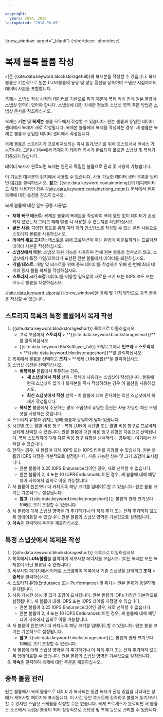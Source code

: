 ```yaml
---

copyright:
  years: 2014, 2018
lastupdated: "2018-09-05"

---
```

{:new_window: target="_blank"}
{:shortdesc: .shortdesc}

# 복제 블록 볼륨 작성

기존 {{site.data.keyword.blockstoragefull}}의 복제본을 작성할 수 있습니다. 복제 볼륨은 기본적으로 원본 LUN/볼륨의 용량 및 성능 옵션을 상속하며 스냅샷 시점까지의 데이터 사본을 포함합니다.   

복제는 스냅샷 작성 시점의 데이터를 기반으로 하기 때문에 복제 작성 전에 원본 볼륨에 스냅샷 영역이 있어야 합니다. 스냅샷에 대한 자세한 정보와 스냅샷 영역 주문 방법은 [스냅샷 문서](snapshots.html)를 참조하십시오.  

복제는 **기본** 및 **복제본** 볼륨 모두에서 작성할 수 있습니다. 원본 볼륨과 동일한 데이터 센터에서 복제가 새로 작성됩니다. 복제본 볼륨에서 복제를 작성하는 경우, 새 볼륨은 복제본 볼륨과 동일한 데이터 센터에서 작성됩니다.

복제 볼륨은 스토리지가 프로비저닝되는 즉시 읽기/쓰기를 위해 호스트에서 액세스 가능합니다. 그러나 원본에서 복제까지 데이터 복사가 완료되지 않으면 스냅샷 및 복제가 허용되지 않습니다.

데이터 복사가 완료되면 복제는 완전히 독립된 볼륨으로 관리 및 사용이 가능합니다.

이 기능은 대부분의 위치에서 사용할 수 있습니다. 사용 가능한 데이터 센터 목록을 보려면 [여기](new-ibm-block-and-file-storage-location-and-features.html)를 클릭하십시오. **참고**: {{site.data.keyword.containerlong}}의 데디케이티드 계정 사용자인 경우 [{{site.data.keyword.containerlong_notm}} 문서](/docs/containers/cs_storage_file.html#backup_restore)에서 볼륨 복제에 대한 옵션을 참조하십시오.

복제 볼륨에 대한 일부 공통 사용법:
- **재해 복구 테스트**: 복제본 볼륨의 복제본을 작성하여 복제 중단 없이 데이터가 손상되지 않았는지 그리고 재해 발생 시 사용할 수 있는지를 확인하십시오.
- **골든 사본**: 다양한 용도를 위해 여러 개의 인스턴스를 작성할 수 있는 골든 사본으로 스토리지 볼륨을 사용하십시오.
- **데이터 새로 고치기**: 테스트를 위해 프로덕션이 아닌 환경에 마운트하려는 프로덕션 데이터 사본을 작성하십시오.
- **스냅샷에서 복원**: 스냅샷 복원 기능을 사용하여 전체 원본 볼륨을 겹쳐쓰지 않고, 스냅샷에서 특정 파일/데이터가 포함된 원본 볼륨에서 데이터를 복원하십시오.
- **개발/테스트**: 개발 및 테스트를 위해 중복 데이터를 작성하기 위해 한 번에 최대 네 개의 동시 볼륨 복제를 작성하십시오.
- **스토리지 크기 조정**: 데이터를 이동할 필요없이 새로운 크기 또는 IOPS 속도 또는 모두로 볼륨을 작성하십시오.  

[{{site.data.keyword.slportal}}](https://control.softlayer.com/){:new_window}을 통해 몇 가지 방법으로 중복 볼륨을 작성할 수 있습니다.


## 스토리지 목록의 특정 볼륨에서 복제 작성

1. {{site.data.keyword.blockstorageshort}} 목록으로 이동하십시오.
    - 고객 포털에서 **스토리지** > **{{site.data.keyword.blockstorageshort}}**를 클릭하십시오.
    - {{site.data.keyword.BluSoftlayer_full}} 카탈로그에서 **인프라** > **스토리지** > **{{site.data.keyword.blockstorageshort}}**를 클릭하십시오.
2. 목록에서 볼륨을 선택하고 **조치** > **복제 LUN(볼륨)**을 클릭하십시오.
3. 스냅샷 옵션을 선택하십시오.
    - **비복제본** 볼륨에서 주문하는 경우,
      - **새 스냅샷에서 작성** 선택 - 복제에 사용되는 스냅샷이 작성됩니다. 볼륨에 현재 스냅샷이 없거나 복제본을 즉시 작성하려는 경우 이 옵션을 사용하십시오.<br/>
      - **최신 스냅샷에서 작성** 선택 – 이 볼륨에 대해 존재하는 최신 스냅샷에서 복제가 작성됩니다.
    - **복제본** 볼륨에서 주문하는 경우 스냅샷의 유일한 옵션은 사용 가능한 최신 스냅샷을 사용하는 것입니다.
4. 스토리지 유형과 위치는 원래 볼륨과 동일하게 남아 있습니다.
5. 시간별 또는 월별 비용 청구 - 복제 LUN이 시간별 또는 월별 비용 청구로 프로비저닝되게 선택할 수 있습니다. 원본 볼륨에 대한 비용 청구 유형은 자동으로 선택됩니다. 복제 스토리지에 대해 다른 비용 청구 유형을 선택하려는 경우에는 여기에서 선택할 수 있습니다.
5. 원하는 경우, 새 볼륨에 대해 IOPS 또는 IOPS 티어를 지정할 수 있습니다. 원본 볼륨의 IOPS 지정은 기본적으로 설정됩니다. 사용 가능한 성능 및 크기 조합이 표시됩니다.
    - 원본 볼륨이 0.25 IOPS Endurance티어인 경우, 새로 선택할 수 없습니다.
    - 원본 볼륨이 2, 4 또는 10 IOPR Endurance티어인 경우, 새 볼륨에 대해 해당 티어 사이에서 임의로 이동 가능합니다.
6. 새 볼륨이 원본보다 더 커지도록 해당 크기를 업데이트할 수 있습니다. 원본 볼륨 크기는 기본적으로 설정됩니다.
    - **참고**: {{site.data.keyword.blockstorageshort}}는 볼륨의 원래 크기보다 10배로 크기 조정할 수 있습니다.
7. 새 볼륨에 대해 스냅샷 영역을 더 추가하거나 더 적게 추가 또는 전혀 추가하지 않도록 업데이트할 수 있습니다. 원본 볼륨의 스냅샷 영역은 기본값으로 설정됩니다.
8. **계속**을 클릭하여 주문을 제출하십시오.



## 특정 스냅샷에서 복제본 작성

1. {{site.data.keyword.blockstorageshort}} 목록으로 이동하십시오.
2. 목록에서 **LUN/볼륨**을 클릭하여 세부사항 페이지를 보십시오. (이는 복제본 또는 복제본이 아닌 볼륨일 수 있습니다.)
3. 세부사항 페이지에서 아래로 스크롤하여 목록에서 기존 스냅샷을 선택하고 **조치** > **중복**을 클릭하십시오.   
4. 스토리지 유형(Endurance 또는 Performance) 및 위치는 원본 볼륨과 동일하게 유지됩니다.
5. 사용 가능한 성능 및 크기 조합이 표시됩니다. 원본 볼륨의 IOPs 지정은 기본적으로 설정됩니다. 새 볼륨에 대해 IOPS 또는 IOPS 티어를 지정할 수 있습니다.
    - 원본 볼륨이 0.25 IOPS Endurance티어인 경우, 새로 선택할 수 없습니다.
    - 원본 볼륨이 2, 4 또는 10 IOPS Endurance티어인 경우, 새 볼륨에 대해 해당 티어 사이에서 임의로 이동 가능합니다.
6. 새 볼륨이 원본보다 더 커지도록 해당 크기를 업데이트할 수 있습니다. 원본 볼륨 크기는 기본적으로 설정됩니다.
    - **참고**: {{site.data.keyword.blockstorageshort}}는 볼륨의 원래 크기보다 10배로 크기 조정할 수 있습니다.
7. 새 볼륨에 대해 스냅샷 영역을 더 추가하거나 더 적게 추가 또는 전혀 추가하지 않도록 업데이트할 수 있습니다. 원본 볼륨의 스냅샷 영역은 기본값으로 설정됩니다.
8. **계속**을 클릭하여 복제에 대한 주문을 제출하십시오.


## 중복 볼륨 관리

원본 볼륨에서 복제 볼륨으로 데이터가 복사되는 동안 복제가 진행 중임을 나타내는 상태가 세부사항 페이지에 표시됩니다. 이 시간 동안 호스트에 접속하고 볼륨에 읽기/쓰기할 수 있지만 스냅샷 스케줄을 작성할 수는 없습니다. 복제 프로세스가 완료되면 새 볼륨은 소스에서 독립된 볼륨이 되어 정상적으로 스냅샷 및 복제 등으로 관리할 수 있습니다.
